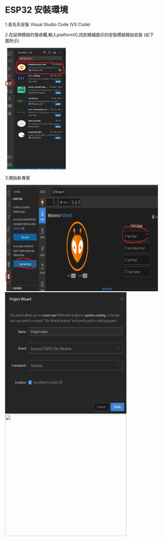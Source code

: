 # ESP32 安裝環境

1.首先先安裝  Visual Studio Code (VS Code) 

2.在延伸模組的搜尋欄,輸入platformIO,找到螞蟻圖示的安裝模組開始安裝 (如下圖所示) 

<img src="./img/install_1.png" width=200px height=400px> 

3.開始新專案 

<img src="./img/install_2.png" width=750px height=350px> 

<img src="./img/install_3.png" width=400px height=400px> 



<img src="./img/blink.gif" width=400px height=400px> 
